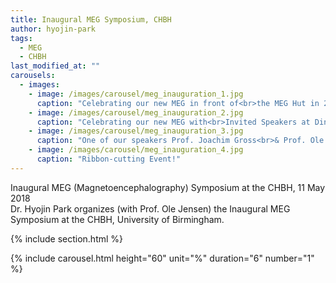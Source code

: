 ```yaml
---
title: Inaugural MEG Symposium, CHBH
author: hyojin-park
tags:
  - MEG
  - CHBH
last_modified_at: ""
carousels:
  - images: 
    - image: /images/carousel/meg_inauguration_1.jpg
      caption: "Celebrating our new MEG in front of<br>the MEG Hut in 2018 (now at the CHBH)"
    - image: /images/carousel/meg_inauguration_2.jpg
      caption: "Celebrating our new MEG with<br>Invited Speakers at Dinner"
    - image: /images/carousel/meg_inauguration_3.jpg
      caption: "One of our speakers Prof. Joachim Gross<br>& Prof. Ole Jensen"
    - image: /images/carousel/meg_inauguration_4.jpg
      caption: "Ribbon-cutting Event!"
---
```

Inaugural MEG (Magnetoencephalography) Symposium at the CHBH, 11 May 2018 <br>
Dr. Hyojin Park organizes (with Prof. Ole Jensen) the Inaugural MEG Symposium at the CHBH, University of Birmingham.

{% include section.html %}

{% include carousel.html height="60" unit="%" duration="6" number="1" %}

